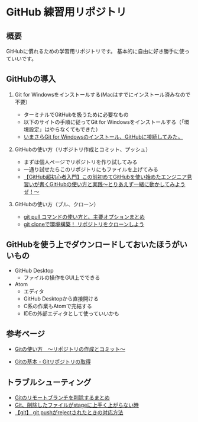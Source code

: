 ﻿# GitHub 練習用リポジトリ

## 概要

GitHubに慣れるための学習用リポジトリです。
基本的に自由に好き勝手に使っていいです。

## GitHubの導入

1. Git for Windowsをインストールする(Macはすでにインストール済みなので不要）
	- ターミナルでGitHubを扱うために必要なもの
	- 以下のサイトの手順に従ってGit for Windowsをインストールする（「環境設定」はやらなくてもできた）
	- [いまさらGit for Windowsのインストール、GitHubに接続してみた。](https://qiita.com/manabu-watanabe/items/ecf1b434baf305adaa00)

2. GitHubの使い方（リポジトリ作成とコミット、プッシュ）
	- まずは個人ページでリポジトリを作り試してみる
	- 一通り試せたらこのリポジトリにもファイルを上げてみる
	- [【GitHub超初心者入門】この前初めてGitHubを使い始めたエンジニア見習いが書くGitHubの使い方と実践～とりあえず一緒に動かしてみようぜ！～](	 https://qiita.com/nnahito/items/565f8755e70c51532459)
	
3. GitHubの使い方（プル、クローン）
	- [git pull コマンドの使い方と、主要オプションまとめ](http://www-creators.com/archives/2295)
	- [git cloneで環境構築！ リポジトリをクローンしよう](https://www.sejuku.net/blog/71436)

## GitHubを使う上でダウンロードしておいたほうがいいもの

- GitHub Desktop
	- ファイルの操作をGUI上でできる
- Atom
	- エディタ
	- GitHub Desktopから直接開ける
	- C系の作業もAtomで完結する
	- IDEの外部エディタとして使っていいかも

## 参考ページ
- [Gitの使い方　～リポジトリの作成とコミット～](http://proengineer.internous.co.jp/content/columnfeature/6944)

- [Gitの基本 - Gitリポジトリの取得](https://git-scm.com/book/ja/v1/Git-%E3%81%AE%E5%9F%BA%E6%9C%AC-Git-%E3%83%AA%E3%83%9D%E3%82%B8%E3%83%88%E3%83%AA%E3%81%AE%E5%8F%96%E5%BE%97)

## トラブルシューティング

- [Gitのリモートブランチを削除するまとめ](https://qiita.com/yuu_ta/items/519ea47ac2c1ded032d9)
- [Git、削除したファイルがstageに上手く上がらない時](http://chroma.hatenablog.com/entry/2013/10/18/111052)
- [【git】 git pushがrejectされたときの対応方法](https://www.softel.co.jp/blogs/tech/archives/3569)
